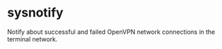 # sysnotify
Notify about successful and failed OpenVPN network connections in the terminal network.
